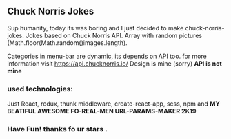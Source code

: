 

## Chuck Norris Jokes

Sup humanity, today its was boring and I just decided to make chuck-norris-jokes.
Jokes based on Chuck Norris API.
Array with random pictures (Math.floor(Math.random()images.length).

Categories in menu-bar are dynamic, its depends on API too.
for more information visit https://api.chucknorris.io/
Design is mine (sorry)
**API is not mine**

### used technologies:
Just React, redux, thunk middleware, create-react-app, scss, npm and **MY BEATIFUL AWESOME FO-REAL-MEN URL-PARAMS-MAKER 2K19**

### Have Fun! thanks fo ur stars .

##
